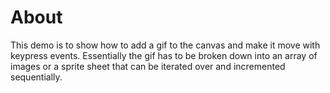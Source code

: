 # About

This demo is to show how to add a gif to the canvas and make it move with keypress events.
Essentially the gif has to be broken down into an array of images or a sprite sheet that can be iterated over and
incremented sequentially.
